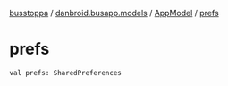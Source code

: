 [busstoppa](../../index.md) / [danbroid.busapp.models](../index.md) / [AppModel](index.md) / [prefs](./prefs.md)

# prefs

`val prefs: SharedPreferences`